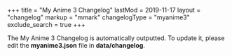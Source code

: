+++
title = "My Anime 3 Changelog"
lastMod = 2019-11-17
layout  = "changelog"
markup = "mmark"
changelogType = "myanime3"
exclude_search =  true
+++

The My Anime 3 Changelog is automatically outputted. To update it, please edit the **myanime3.json** file in **data/changelog**. 